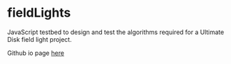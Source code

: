 # fieldLights

JavaScript testbed to design and test the algorithms required for a Ultimate Disk field light project.

Github io page [here](http://zskilz.github.io/fieldLights/)
